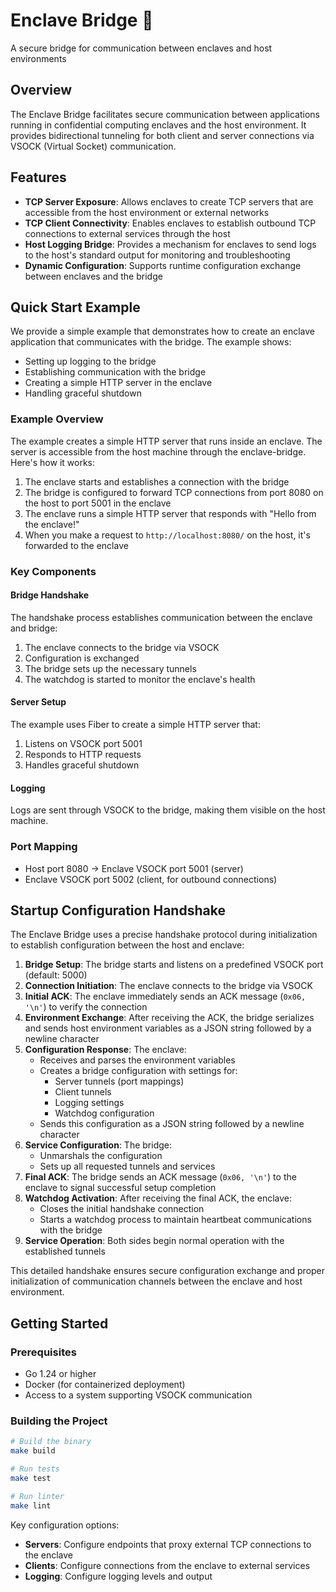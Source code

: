 # Enclave Bridge 🌉

A secure bridge for communication between enclaves and host environments

## Overview

The Enclave Bridge facilitates secure communication between applications running in confidential computing enclaves and the host environment. It provides bidirectional tunneling for both client and server connections via VSOCK (Virtual Socket) communication.

## Features

- **TCP Server Exposure**: Allows enclaves to create TCP servers that are accessible from the host environment or external networks
- **TCP Client Connectivity**: Enables enclaves to establish outbound TCP connections to external services through the host
- **Host Logging Bridge**: Provides a mechanism for enclaves to send logs to the host's standard output for monitoring and troubleshooting
- **Dynamic Configuration**: Supports runtime configuration exchange between enclaves and the bridge

## Quick Start Example

We provide a simple example that demonstrates how to create an enclave application that communicates with the bridge. The example shows:

- Setting up logging to the bridge
- Establishing communication with the bridge
- Creating a simple HTTP server in the enclave
- Handling graceful shutdown

### Example Overview

The example creates a simple HTTP server that runs inside an enclave. The server is accessible from the host machine through the enclave-bridge. Here's how it works:

1. The enclave starts and establishes a connection with the bridge
2. The bridge is configured to forward TCP connections from port 8080 on the host to port 5001 in the enclave
3. The enclave runs a simple HTTP server that responds with "Hello from the enclave!"
4. When you make a request to `http://localhost:8080/` on the host, it's forwarded to the enclave

### Key Components

#### Bridge Handshake

The handshake process establishes communication between the enclave and bridge:

1. The enclave connects to the bridge via VSOCK
2. Configuration is exchanged
3. The bridge sets up the necessary tunnels
4. The watchdog is started to monitor the enclave's health

#### Server Setup

The example uses Fiber to create a simple HTTP server that:

1. Listens on VSOCK port 5001
2. Responds to HTTP requests
3. Handles graceful shutdown

#### Logging

Logs are sent through VSOCK to the bridge, making them visible on the host machine.

### Port Mapping

- Host port 8080 → Enclave VSOCK port 5001 (server)
- Enclave VSOCK port 5002 (client, for outbound connections)

## Startup Configuration Handshake

The Enclave Bridge uses a precise handshake protocol during initialization to establish configuration between the host and enclave:

1. **Bridge Setup**: The bridge starts and listens on a predefined VSOCK port (default: 5000)
2. **Connection Initiation**: The enclave connects to the bridge via VSOCK
3. **Initial ACK**: The enclave immediately sends an ACK message (`0x06, '\n'`) to verify the connection
4. **Environment Exchange**: After receiving the ACK, the bridge serializes and sends host environment variables as a JSON string followed by a newline character
5. **Configuration Response**: The enclave:
   - Receives and parses the environment variables
   - Creates a bridge configuration with settings for:
     - Server tunnels (port mappings)
     - Client tunnels
     - Logging settings
     - Watchdog configuration
   - Sends this configuration as a JSON string followed by a newline character
6. **Service Configuration**: The bridge:
   - Unmarshals the configuration
   - Sets up all requested tunnels and services
7. **Final ACK**: The bridge sends an ACK message (`0x06, '\n'`) to the enclave to signal successful setup completion
8. **Watchdog Activation**: After receiving the final ACK, the enclave:
   - Closes the initial handshake connection
   - Starts a watchdog process to maintain heartbeat communications with the bridge
9. **Service Operation**: Both sides begin normal operation with the established tunnels

This detailed handshake ensures secure configuration exchange and proper initialization of communication channels between the enclave and host environment.

## Getting Started

### Prerequisites

- Go 1.24 or higher
- Docker (for containerized deployment)
- Access to a system supporting VSOCK communication

### Building the Project

```bash
# Build the binary
make build

# Run tests
make test

# Run linter
make lint
```

Key configuration options:

- **Servers**: Configure endpoints that proxy external TCP connections to the enclave
- **Clients**: Configure connections from the enclave to external services
- **Logging**: Configure logging levels and output
